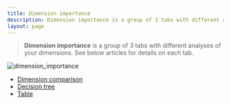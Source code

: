```yaml
---
title: Dimension importance
description: Dimension importance is a group of 3 tabs with different analyses of your dimensions.
layout: page
---
```


> **Dimension importance** is a group of 3 tabs with different analyses of your dimensions. See below articles for details on each tab.

![dimension_importance]({{site.url}}/{{site.baseurl}}/core_app/pivot/web_application/dashboard/images/DimensionImportance-1-1024x312.jpg)


* [Dimension comparison]({{site.url}}/{{site.baseurl}}/core_app/pivot/web_application/dashboard/dimension_importance/dimension_comparison)
* [Decision tree]({{site.url}}/{{site.baseurl}}/core_app/pivot/web_application/dashboard/dimension_importance/decision_tree)
* [Table]({{site.url}}/{{site.baseurl}}/core_app/pivot/web_application/dashboard/dimension_importance/table)
